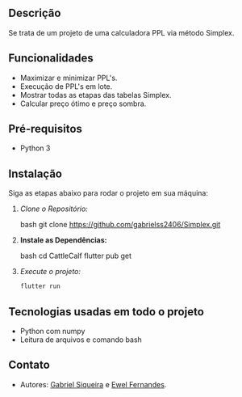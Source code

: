 ## Descrição

Se trata de um projeto de uma calculadora PPL via método Simplex.

## Funcionalidades

- Maximizar e minimizar PPL's.
- Execução de PPL's em lote.
- Mostrar todas as etapas das tabelas Simplex.
- Calcular preço ótimo e preço sombra.

## Pré-requisitos

- Python 3

## Instalação

Siga as etapas abaixo para rodar o projeto em sua máquina:

1. *Clone o Repositório:*

   bash
   git clone https://github.com/gabrielss2406/Simplex.git

2. **Instale as Dependências:**

   bash
   cd CattleCalf
   flutter pub get

2. *Execute o projeto:*

   ```bash
   flutter run

## Tecnologias usadas em todo o projeto

- Python com numpy
- Leitura de arquivos e comando bash

## Contato

- Autores: [Gabriel Siqueira](https://github.com/gabrielss2406) e [Ewel Fernandes](https://github.com/Ewel10).
